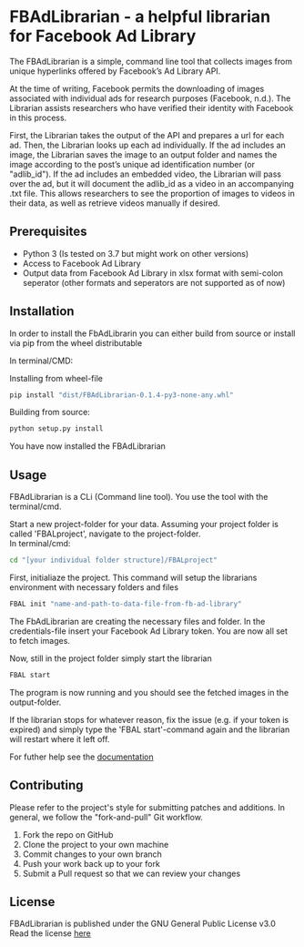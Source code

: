# FBAdLibrarian - a helpful librarian for Facebook Ad Library 

The FBAdLibrarian is a simple, command line tool that collects images from unique hyperlinks offered by Facebook’s Ad Library API.

At the time of writing, Facebook permits the downloading of images associated with individual ads for research purposes (Facebook, n.d.). 
The Librarian assists researchers who have verified their identity with Facebook in this process. 

First, the Librarian takes the output of the API and prepares a url for each ad. Then, the Librarian looks up each ad individually. 
If the ad includes an image, the Librarian saves the image to an output folder and names the image according to the post’s unique ad identification number (or "adlib_id"). 
If the ad includes an embedded video, the Librarian will pass over the ad, but it will document the adlib_id as a video in an accompanying .txt file. 
This allows researchers to see the proportion of images to videos in their data, as well as retrieve videos manually if desired. 



## Prerequisites
* Python 3 (Is tested on 3.7 but might work on other versions)
* Access to Facebook Ad Library 
* Output data from Facebook Ad Library in xlsx format with semi-colon seperator (other formats and seperators are not supported as of now)  


## Installation
In order to install the FbAdLibrarin you can either build from source or install via pip from the wheel distributable

In terminal/CMD:

Installing from  wheel-file
```bash
pip install "dist/FBAdLibrarian-0.1.4-py3-none-any.whl"
```

Building from source:

```bash
python setup.py install 
```

You have now installed the FBAdLibrarian  


## Usage

FBAdLibrarian is a CLi (Command line tool). You use the tool with the terminal/cmd.

Start a new project-folder for your data.
Assuming your project folder is called 'FBALproject', navigate to the project-folder.  
In terminal/cmd:
```bash
cd "[your individual folder structure]/FBALproject"
```

First, initialiaze the project. This command will setup the librarians environment with necessary folders and files
```bash
FBAL init "name-and-path-to-data-file-from-fb-ad-library"
```
The FbAdLibrarian are creating the necessary files and folder. 
In the credentials-file insert your Facebook Ad Library token.
You are now all set to fetch images.

Now, still in the project folder simply start the librarian
```bash
FBAL start 
```
The program is now running and you should see the fetched images in the output-folder.  

If the librarian stops for whatever reason, fix the issue (e.g. if your token is expired) and simply type the 'FBAL start'-command again and the librarian will restart where it left off.


For futher help see the [documentation](docs/build/html/index.html)  



## Contributing
Please refer to the project's style for submitting patches and additions. In general, we follow the "fork-and-pull" Git workflow.

1. Fork the repo on GitHub
2. Clone the project to your own machine
3. Commit changes to your own branch
4. Push your work back up to your fork
5. Submit a Pull request so that we can review your changes  



## License
FBAdLibrarian is published under the GNU General Public License v3.0  
Read the license [here](LICENSE)

